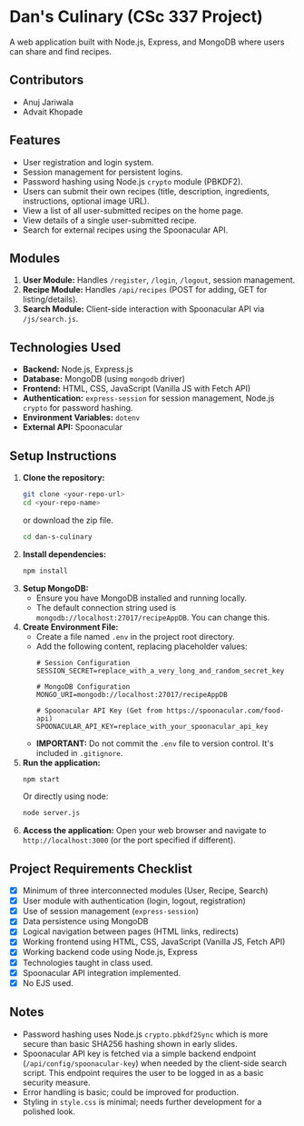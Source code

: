 # Dan's Culinary (CSc 337 Project)

A web application built with Node.js, Express, and MongoDB where users can share and find recipes.

## Contributors
*   Anuj Jariwala
*   Advait Khopade

## Features

*   User registration and login system.
*   Session management for persistent logins.
*   Password hashing using Node.js `crypto` module (PBKDF2).
*   Users can submit their own recipes (title, description, ingredients, instructions, optional image URL).
*   View a list of all user-submitted recipes on the home page.
*   View details of a single user-submitted recipe.
*   Search for external recipes using the Spoonacular API.

## Modules

1.  **User Module:** Handles `/register`, `/login`, `/logout`, session management.
2.  **Recipe Module:** Handles `/api/recipes` (POST for adding, GET for listing/details).
3.  **Search Module:** Client-side interaction with Spoonacular API via `/js/search.js`.

## Technologies Used

*   **Backend:** Node.js, Express.js
*   **Database:** MongoDB (using `mongodb` driver)
*   **Frontend:** HTML, CSS, JavaScript (Vanilla JS with Fetch API)
*   **Authentication:** `express-session` for session management, Node.js `crypto` for password hashing.
*   **Environment Variables:** `dotenv`
*   **External API:** Spoonacular

## Setup Instructions

1.  **Clone the repository:**
    ```bash
    git clone <your-repo-url> 
    cd <your-repo-name>
    ```
    or download the zip file.
    ```bash
    cd dan-s-culinary
    ```
2.  **Install dependencies:**
    ```bash
    npm install
    ```
3.  **Setup MongoDB:**
    *   Ensure you have MongoDB installed and running locally.
    *   The default connection string used is `mongodb://localhost:27017/recipeAppDB`. You can change this.
4.  **Create Environment File:**
    *   Create a file named `.env` in the project root directory.
    *   Add the following content, replacing placeholder values:
        ```dotenv
        # Session Configuration
        SESSION_SECRET=replace_with_a_very_long_and_random_secret_key

        # MongoDB Configuration
        MONGO_URI=mongodb://localhost:27017/recipeAppDB

        # Spoonacular API Key (Get from https://spoonacular.com/food-api)
        SPOONACULAR_API_KEY=replace_with_your_spoonacular_api_key
        ```
    *   **IMPORTANT:** Do not commit the `.env` file to version control. It's included in `.gitignore`.
5.  **Run the application:**
    ```bash
    npm start
    ```
    Or directly using node:
    ```bash
    node server.js
    ```
6.  **Access the application:**
    Open your web browser and navigate to `http://localhost:3000` (or the port specified if different).

## Project Requirements Checklist

*   [x] Minimum of three interconnected modules (User, Recipe, Search)
*   [x] User module with authentication (login, logout, registration)
*   [x] Use of session management (`express-session`)
*   [x] Data persistence using MongoDB
*   [x] Logical navigation between pages (HTML links, redirects)
*   [x] Working frontend using HTML, CSS, JavaScript (Vanilla JS, Fetch API)
*   [x] Working backend code using Node.js, Express
*   [x] Technologies taught in class used.
*   [x] Spoonacular API integration implemented.
*   [x] No EJS used.

## Notes

*   Password hashing uses Node.js `crypto.pbkdf2Sync` which is more secure than basic SHA256 hashing shown in early slides.
*   Spoonacular API key is fetched via a simple backend endpoint (`/api/config/spoonacular-key`) when needed by the client-side search script. This endpoint requires the user to be logged in as a basic security measure.
*   Error handling is basic; could be improved for production.
*   Styling in `style.css` is minimal; needs further development for a polished look.